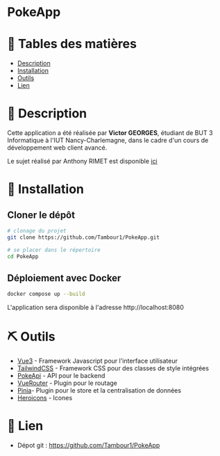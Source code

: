 # PokeApp
# 📝 Tables des matières
- [Description](#🧐description)
- [Installation](#🚀installation)
- [Outils](#⛏️outils)
- [Lien](#🔗lien)

# 🧐 Description
Cette application a été réalisée par **Victor GEORGES**, étudiant de BUT 3 Informatique à l'IUT Nancy-Charlemagne, dans le cadre d'un cours de développement web client avancé.



Le sujet réalisé par Anthony RIMET est disponible [ici](./docs/sujet.pdf)

# 🚀 Installation
## Cloner le dépôt
```bash
# clonage du projet
git clone https://github.com/Tambour1/PokeApp.git

# se placer dans le répertoire 
cd PokeApp
```
## Déploiement avec Docker
```bash
docker compose up --build
```
L'application sera disponible à l'adresse http://localhost:8080

# ⛏️ Outils
- [Vue3](https://vuejs.org/) - Framework Javascript pour l'interface utilisateur
- [TailwindCSS](https://tailwindcss.com/) - Framework CSS pour des classes de style intégrées
- [PokeApi](https://pokeapi.co/) - API pour le backend
- [VueRouter](https://router.vuejs.org/) - Plugin pour le routage
- [Pinia](https://pinia.vuejs.org/)- Plugin pour le store et la centralisation de données
- [Heroicons](https://heroicons.com/) - Icones

# 🔗 Lien
- Dépot git : https://github.com/Tambour1/PokeApp
